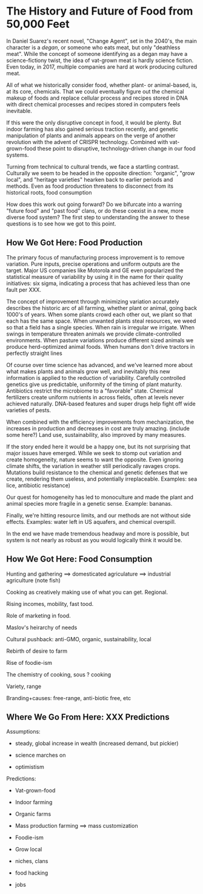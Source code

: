# The History and Future of Food from 50,000 Feet

In Daniel Suarez's recent novel, "Change Agent", set in the 2040's, the main character is a _degan_, or someone who eats meat, but only "deathless meat".  While the concept of someone identifying as a degan may have a science-fictiony twist, the idea of vat-grown meat is hardly science fiction.  Even today, in 2017, multiple companies are hard at work producing cultured meat.

All of what we historically consider food, whether plant- or animal-based, is, at its core, chemicals.  That we could eventually figure out the chemical makeup of foods and replace cellular process and recipes stored in DNA with direct chemical processes and recipes stored in computers feels inevitable.

If this were the only disruptive concept in food, it would be plenty.  But indoor farming has also gained serious traction recently, and genetic manipulation of plants and animals appears on the verge of another revolution with the advent of CRISPR technology. Combined with vat-grown-food these point to disruptive, technology-driven change in our food systems.

Turning from technical to cultural trends, we face a startling contrast.  Culturally we seem to be headed in the opposite direction:  "organic", "grow local", and "heritage varieties" hearken back to earlier periods and methods.  Even as food production threatens to disconnect from its historical roots, food consumption 

How does this work out going forward?  Do we bifurcate into a warring "future food" and "past food" clans, or do these coexist in a new, more diverse food system?  The first step to understanding the answer to these questions is to see how we got to this point.

## How We Got Here:  Food Production

The primary focus of manufacturing process improvement is to remove variation.  Pure inputs, precise operations and uniform outputs are the target.  Major US companies like Motorola and GE even popularized the statistical measure of variability by using it in the name for their quality initiatives:  six sigma, indicating a process that has achieved less than one fault per XXX.

The concept of improvement through minimizing variation accurately describes the historic arc of all farming, whether plant or animal, going back 1000's of years.  When some plants crowd each other out, we plant so that each has the same space.  When unwanted plants steal resources, we weed so that a field has a single species.  When rain is irregular we irrigate.  When swings in temperature threaten animals we provide climate-controlled environments.  When pasture variations produce different sized animals we produce herd-optimized animal foods.  When humans don't drive tractors in perfectly straight lines

Of course over time science has advanced, and we've learned more about what makes plants and animals grow well, and inevitably this new information is applied to the reduction of variability.  Carefully controlled genetics give us predictable, uniformity of the timing of plant maturity.  Antibiotics restrict the microbiome to a "favorable" state.  Chemical fertilizers create uniform nutrients in across fields, often at levels never achieved naturally. DNA-based features and super drugs help fight off wide varieties of pests.

When combined with the efficiency improvements from mechanization, the increases in production and decreases in cost are truly amazing.  \(include some here?\)  Land use, sustainability, also improved by many measures.

If the story ended here it would be a happy one, but its not surprising that major issues have emerged.  While we seek to stomp out variation and create homogeneity, nature seems to want the opposite.  Even ignoring climate shifts, the variation in weather still periodically ravages crops.  Mutations build resistance to the chemical and genetic defenses that we create, rendering them useless, and potentially irreplaceable. Examples:  sea lice, antibiotic resistance\)

Our quest for homogeneity has led to monoculture and made the plant and animal species more fragile in a genetic sense.  Example:  bananas.

Finally, we're hitting resource limits, and our methods are not without side effects.  Examples:  water left in US aquafers, and chemical overspill.

In the end we have made tremendous headway and more is possible, but system is not nearly as robust as you would logically think it would be.

## How We Got Here:  Food Consumption

Hunting and gathering ==&gt; domesticated agriculature ==&gt; industrial agriculture \(note fish\)

Cooking as creatively making use of what you can get.  Regional.

Rising incomes, mobility, fast tood.

Role of marketing in food.

Maslov's heirarchy of needs

Cultural pushback:  anti-GMO, organic, sustainability, local

Rebirth of desire to farm

Rise of foodie-ism

The chemistry of cooking, sous ? cooking

Variety, range

Branding+causes:  free-range, anti-biotic free, etc

## Where We Go From Here:  XXX Predictions

Assumptions:

* steady, global increase in wealth \(increased demand, but pickier\)

* science marches on

* optimistism

Predictions:

* Vat-grown-food

* Indoor farming

* Organic farms

* Mass production farming ==&gt; mass customization

* Foodie-ism

* Grow local

* niches, clans

* food hacking

* jobs



